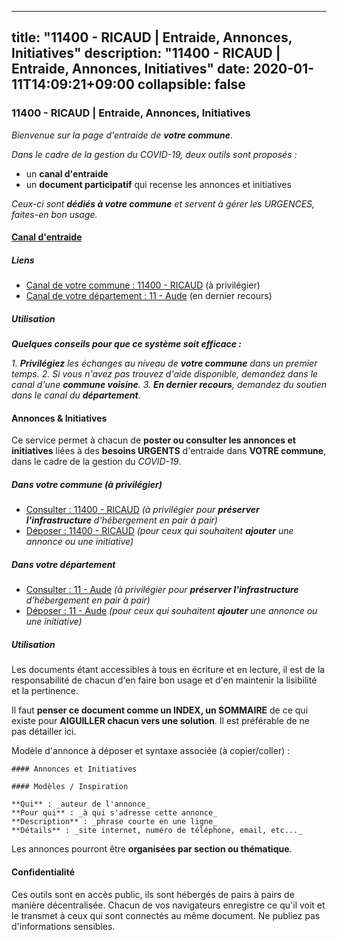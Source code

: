
---
title: "11400 - RICAUD | Entraide, Annonces, Initiatives"
description: "11400 - RICAUD | Entraide, Annonces, Initiatives"
date: 2020-01-11T14:09:21+09:00
collapsible: false
---

### 11400 - RICAUD | Entraide, Annonces, Initiatives

_Bienvenue sur la page d'entraide de **votre commune**_.

_Dans le cadre de la gestion du COVID-19, deux outils sont proposés :_

- un **canal d'entraide**
- un **document participatif** qui recense les annonces et initiatives

_Ceux-ci sont **dédiés à votre commune** et servent à gérer les URGENCES, faites-en bon usage._

#### [Canal d'entraide](https://entraide.stopcoronavirus.tech/#/channel/11400_ricaud)

##### Liens

- [Canal de votre commune : 11400 	- RICAUD](https://entraide.stopcoronavirus.tech/#/channel/11400_ricaud) (à privilégier)
- [Canal de votre département : 11 	- Aude](https://entraide.stopcoronavirus.tech/#/channel/11_aude) (en dernier recours)

##### Utilisation

_**Quelques conseils pour que ce système soit efficace :**_

_1. **Privilégiez** les échanges au niveau de **votre commune** dans un premier temps._
_2. Si vous n'avez pas trouvez d'aide disponible, demandez dans le canal d'une **commune voisine**._
_3. **En dernier recours**, demandez du soutien dans le canal du **département**._

#### Annonces & Initiatives


Ce service permet à chacun de **poster ou consulter les annonces et initiatives** liées à des **besoins
URGENTS** d'entraide dans **VOTRE commune**, dans le cadre de la gestion du _COVID-19_.

##### Dans votre commune (à privilégier)

- [Consulter : 11400 	- RICAUD](https://docs.stopcoronavirus.tech/r/markdown/11400_ricaud/4XTTM3XwtQur3YmyUH1Vzh8Qsq8ccVR5vC7SaX45JaUtUPE4J) _(à privilégier pour **préserver l'infrastructure** d'hébergement en pair à pair)_
- [Déposer : 11400 	- RICAUD](https://docs.stopcoronavirus.tech/w/markdown/11400_ricaud/4XTTM3XwtQur3YmyUH1Vzh8Qsq8ccVR5vC7SaX45JaUtUPE4J-K3TgTwqXbeJCGMjWkKdf2ZYhy3mmTHFJmekLzGjuc3R7xe2BKHYx7N88sNPxVQA7ecufUMyYhKX9fcipFJPYqq9B7pShGUY1NnXQcoqFjZy3o8sbWSbdMpRn33AY3eVUa2FrtCSN) _(pour ceux qui souhaitent **ajouter** une annonce ou une initiative)_

##### Dans votre département

- [Consulter : 11 	- Aude](https://docs.stopcoronavirus.tech/r/markdown/11_aude/4XTTMAGp75xRqnHSCY5CHaiDgxDaUgXuTXvSZDHnY1JdjJiUk) _(à privilégier pour **préserver l'infrastructure** d'hébergement en pair à pair)_
- [Déposer : 11 	- Aude](https://docs.stopcoronavirus.tech/w/markdown/11_aude/4XTTMAGp75xRqnHSCY5CHaiDgxDaUgXuTXvSZDHnY1JdjJiUk-K3TgUenjCPDfs1W21bst2JvrPDW324QBfMvPid11puzXxXGQEeNw9p4QtfnUhSn4LYSwR6UDBQmdr3wFq2CDRGqNz2QynSm58zgCpz2PKP6Y24UTpxW22MudfeZ339ZPKnHm6XTr) _(pour ceux qui souhaitent **ajouter** une annonce ou une initiative)_


##### Utilisation

Les documents étant accessibles à tous en écriture et en lecture, il est de la
responsabilité de chacun d'en faire bon usage et d'en maintenir la lisibilité
et la pertinence.

Il faut **penser ce document comme un INDEX, un SOMMAIRE** de ce qui existe
pour **AIGUILLER chacun vers une solution**. Il est préférable de ne pas détailler ici.

Modèle d'annonce à déposer et syntaxe associée (à copier/coller) :

    #### Annonces et Initiatives

    #### Modèles / Inspiration

    **Qui** : _auteur de l'annonce_
    **Pour qui** : _à qui s'adresse cette annonce_
    **Description** : _phrase courte en une ligne_
    **Détails** : _site internet, numéro de téléphone, email, etc..._


Les annonces pourront être **organisées par section ou thématique**.

#### Confidentialité

Ces outils sont en accès public, ils sont hébergés de pairs à pairs de manière décentralisée.
Chacun de vos navigateurs enregistre ce qu'il voit et le transmet à ceux qui sont connectés au même document.
Ne publiez pas d'informations sensibles.
